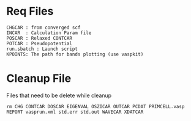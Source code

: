 # Req Files

    CHGCAR : from converged scf
    INCAR  : Calculation Param file
    POSCAR : Relaxed CONTCAR
    POTCAR : Pseudopotential
    run.sbatch : Launch script
    KPOINTS: The path for bands plotting (use vaspkit)

# Cleanup File 

Files that need to be delete while cleanup

```
rm CHG CONTCAR DOSCAR EIGENVAL OSZICAR OUTCAR PCDAT PRIMCELL.vasp REPORT vasprun.xml std.err std.out WAVECAR XDATCAR
```